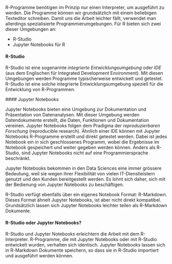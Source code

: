 R-Programme benötigen im Prinzip nur einen Interpreter, um ausgeführt zu werden. Die Programme können wir grundsätzlich mit einem beliebigen Texteditor schreiben. Damit uns die Arbeit leichter fällt, verwendet man allerdings spezialisierte Programmierumgebungen. Für R bieten sich zwei dieser Umgebungen an: 

* R-Studio
* Jupyter Notebooks für R

#### R-Studio 

R-Studio ist eine sogenannte *integrierte Entwicklungsumgebung* oder *IDE* (aus dem Englischen für Integrated Development Environment). Mit diesen Umgebungen werden Programme typischerweise entwickelt  und getestet. R-Studio ist eine solche integrierte Entwicklungsumgebung speziell für die Entwicklung von R-Programmen. 

#### Jupyter Notebooks

Jupyter Notebooks bieten eine Umgebung zur Dokumentation und Präsentation von Datenanalysen. Mit dieser Umgebung werden Datendokumente erstellt, die Daten, Funktionen und Dokumentation vereinen. Jupyter Notebooks folgen dem Pradigma der *reproduzierbaren Forschung*  (reproducible research). Ähnlich einer IDE können mit Jupyter Notebooks R-Programme erstellt und direkt getestet werden. Dabei ist jedes Notebook ein in sich geschlossenes Programm, wobei die Ergebnisse im Notebook gespeichert und weiter gegeben werden können. Anders als R-Studio, sind Jupyter Notebooks nicht auf eine Programmiersprache beschränkt.

Jupyter Notebooks bekommen in den Data Sciences eine immer grössere Bedeutung, weil sie wegen ihrer Flexibilität von vielen IT-Dienstleistern genutzt und den Kunden bereitgestellt werden. Es lohnt sich daher, sich mit der Bedienung von Jupyter Notebooks zu beschäftigen.

R-Studio verfügt ebenfalls über ein eigenes Notebook Format: R-Markdown. Dieses Format ähnelt Jupyter Notebooks, ist aber nicht direkt kompatibel. Grundsätzlich lassen sich Jupyter Notebooks leichter teilen  als R-Markdown Dokumente. 

#### R-Studio oder Jupyter Notebooks?

R-Studio und Jupyter Notebooks erleichtern die Arbeit mit dem R-Interpreter. R-Programme, die mit Jupyter Notebooks oder mit R-Studio entwickelt wurden, verhalten sich identisch. Jupyter Notebooks lassen sich in R-Markdown Dokumente speichern, so dass sie in R-Studio importiert und ausgeführt werden können.

